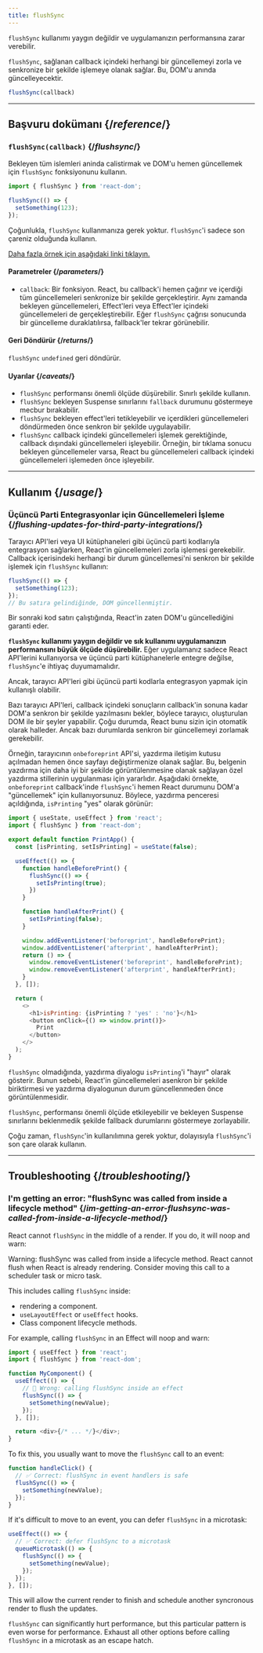 ```yaml
---
title: flushSync
---
```


<Pitfall>

`flushSync` kullanımı yaygın değildir ve uygulamanızın performansına zarar verebilir.

</Pitfall>

<Intro>

`flushSync`, sağlanan callback içindeki herhangi bir güncellemeyi zorla ve senkronize bir şekilde işlemeye olanak sağlar. Bu, DOM'u anında güncelleyecektir.

```js
flushSync(callback)
```

</Intro>

<InlineToc />

---

## Başvuru dokümanı {/*reference*/}

### `flushSync(callback)` {/*flushsync*/}

Bekleyen tüm islemleri aninda calistirmak ve DOM'u hemen güncellemek için `flushSync` fonksiyonunu kullanın.


```js
import { flushSync } from 'react-dom';

flushSync(() => {
  setSomething(123);
});
```

Çoğunlukla, `flushSync` kullanmanıza gerek yoktur. `flushSync`'i sadece son çareniz olduğunda kullanın.

[Daha fazla örnek için aşağıdaki linki tıklayın.](#usage)

#### Parametreler {/*parameters*/}


* `callback`: Bir fonksiyon. React, bu callback'i hemen çağırır ve içerdiği tüm güncellemeleri senkronize bir şekilde gerçekleştirir. Aynı zamanda bekleyen güncellemeleri, Effect'leri veya Effect'ler içindeki güncellemeleri de gerçekleştirebilir. Eğer `flushSync` çağrısı sonucunda bir güncelleme duraklatılırsa, fallback'ler tekrar görünebilir.

#### Geri Döndürür {/*returns*/}

`flushSync` `undefined` geri döndürür.

#### Uyarılar {/*caveats*/}

* `flushSync` performansı önemli ölçüde düşürebilir. Sınırlı şekilde kullanın.
* `flushSync` bekleyen Suspense sınırlarını `fallback` durumunu göstermeye mecbur bırakabilir.
* `flushSync` bekleyen effect'leri tetikleyebilir ve içerdikleri güncellemeleri döndürmeden önce senkron bir şekilde uygulayabilir.
* `flushSync` callback içindeki güncellemeleri işlemek gerektiğinde, callback dışındaki güncellemeleri işleyebilir. Örneğin, bir tıklama sonucu bekleyen güncellemeler varsa, React bu güncellemeleri callback içindeki güncellemeleri işlemeden önce işleyebilir.

---

## Kullanım {/*usage*/}

### Üçüncü Parti Entegrasyonlar için Güncellemeleri İşleme {/*flushing-updates-for-third-party-integrations*/}

Tarayıcı API'leri veya UI kütüphaneleri gibi üçüncü parti kodlarıyla entegrasyon sağlarken, React'in güncellemeleri zorla işlemesi gerekebilir. Callback içerisindeki herhangi bir <CodeStep step={1}>durum güncellemesi</CodeStep>'ni senkron bir şekilde işlemek için `flushSync` kullanın:

```js [[1, 2, "setSomething(123)"]]
flushSync(() => {
  setSomething(123);
});
// Bu satıra gelindiğinde, DOM güncellenmiştir.
```

Bir sonraki kod satırı çalıştığında, React'in zaten DOM'u güncellediğini garanti eder.

**`flushSync` kullanımı yaygın değildir ve sık kullanımı uygulamanızın performansını büyük ölçüde düşürebilir.** Eğer uygulamanız sadece React API'lerini kullanıyorsa ve üçüncü parti kütüphanelerle entegre değilse, `flushSync`'e ihtiyaç duyumamalıdır.

Ancak, tarayıcı API'leri gibi üçüncü parti kodlarla entegrasyon yapmak için kullanışlı olabilir.

Bazı tarayıcı API'leri, callback içindeki sonuçların callback'in sonuna kadar DOM'a senkron bir şekilde yazılmasını bekler, böylece tarayıcı, oluşturulan DOM ile bir şeyler yapabilir. Çoğu durumda, React bunu sizin için otomatik olarak halleder. Ancak bazı durumlarda senkron bir güncellemeyi zorlamak gerekebilir.

Örneğin, tarayıcının `onbeforeprint` API'si, yazdırma iletişim kutusu açılmadan hemen önce sayfayı değiştirmenize olanak sağlar. Bu, belgenin yazdırma için daha iyi bir şekilde görüntülenmesine olanak sağlayan özel yazdırma stillerinin uygulanması için yararlıdır. Aşağıdaki örnekte, `onbeforeprint` callback'inde `flushSync`'i hemen React durumunu DOM'a "güncellemek" için kullanıyorsunuz. Böylece, yazdırma penceresi açıldığında, `isPrinting` "yes" olarak görünür:

<Sandpack>

```js src/App.js active
import { useState, useEffect } from 'react';
import { flushSync } from 'react-dom';

export default function PrintApp() {
  const [isPrinting, setIsPrinting] = useState(false);

  useEffect(() => {
    function handleBeforePrint() {
      flushSync(() => {
        setIsPrinting(true);
      })
    }

    function handleAfterPrint() {
      setIsPrinting(false);
    }

    window.addEventListener('beforeprint', handleBeforePrint);
    window.addEventListener('afterprint', handleAfterPrint);
    return () => {
      window.removeEventListener('beforeprint', handleBeforePrint);
      window.removeEventListener('afterprint', handleAfterPrint);
    }
  }, []);

  return (
    <>
      <h1>isPrinting: {isPrinting ? 'yes' : 'no'}</h1>
      <button onClick={() => window.print()}>
        Print
      </button>
    </>
  );
}
```

</Sandpack>

`flushSync` olmadığında, yazdırma diyalogu `isPrinting`'i "hayır" olarak gösterir. Bunun sebebi, React'in güncellemeleri asenkron bir şekilde biriktirmesi ve yazdırma diyalogunun durum güncellenmeden önce görüntülenmesidir.

<Pitfall>

`flushSync`, performansı önemli ölçüde etkileyebilir ve bekleyen Suspense sınırlarını beklenmedik şekilde fallback durumlarını göstermeye zorlayabilir.

Çoğu zaman, `flushSync`'in kullanılımına gerek yoktur, dolayısıyla `flushSync`'i son çare olarak kullanın.

</Pitfall>

---

## Troubleshooting {/*troubleshooting*/}

### I'm getting an error: "flushSync was called from inside a lifecycle method" {/*im-getting-an-error-flushsync-was-called-from-inside-a-lifecycle-method*/}


React cannot `flushSync` in the middle of a render. If you do, it will noop and warn:

<ConsoleBlock level="error">

Warning: flushSync was called from inside a lifecycle method. React cannot flush when React is already rendering. Consider moving this call to a scheduler task or micro task.

</ConsoleBlock>

This includes calling `flushSync` inside:

- rendering a component.
- `useLayoutEffect` or `useEffect` hooks.
- Class component lifecycle methods.

For example, calling `flushSync` in an Effect will noop and warn:

```js
import { useEffect } from 'react';
import { flushSync } from 'react-dom';

function MyComponent() {
  useEffect(() => {
    // 🚩 Wrong: calling flushSync inside an effect
    flushSync(() => {
      setSomething(newValue);
    });
  }, []);

  return <div>{/* ... */}</div>;
}
```

To fix this, you usually want to move the `flushSync` call to an event:

```js
function handleClick() {
  // ✅ Correct: flushSync in event handlers is safe
  flushSync(() => {
    setSomething(newValue);
  });
}
```


If it's difficult to move to an event, you can defer `flushSync` in a microtask:

```js {3,7}
useEffect(() => {
  // ✅ Correct: defer flushSync to a microtask
  queueMicrotask(() => {
    flushSync(() => {
      setSomething(newValue);
    });
  });
}, []);
```

This will allow the current render to finish and schedule another syncronous render to flush the updates.

<Pitfall>

`flushSync` can significantly hurt performance, but this particular pattern is even worse for performance. Exhaust all other options before calling `flushSync` in a microtask as an escape hatch.

</Pitfall>
